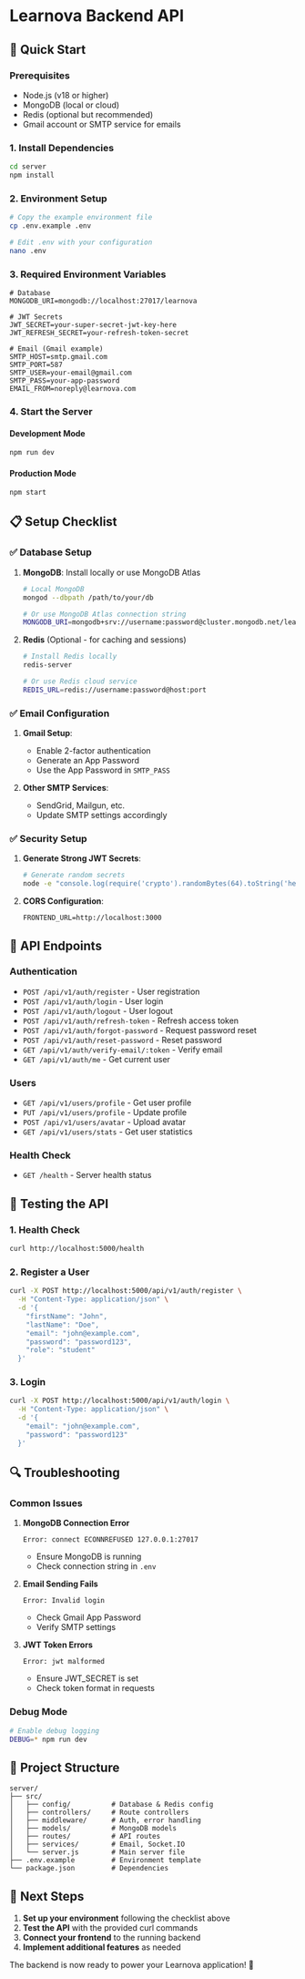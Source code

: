 # Learnova Backend API

## 🚀 Quick Start

### Prerequisites
- Node.js (v18 or higher)
- MongoDB (local or cloud)
- Redis (optional but recommended)
- Gmail account or SMTP service for emails

### 1. Install Dependencies
```bash
cd server
npm install
```

### 2. Environment Setup
```bash
# Copy the example environment file
cp .env.example .env

# Edit .env with your configuration
nano .env
```

### 3. Required Environment Variables
```env
# Database
MONGODB_URI=mongodb://localhost:27017/learnova

# JWT Secrets
JWT_SECRET=your-super-secret-jwt-key-here
JWT_REFRESH_SECRET=your-refresh-token-secret

# Email (Gmail example)
SMTP_HOST=smtp.gmail.com
SMTP_PORT=587
SMTP_USER=your-email@gmail.com
SMTP_PASS=your-app-password
EMAIL_FROM=noreply@learnova.com
```

### 4. Start the Server

#### Development Mode
```bash
npm run dev
```

#### Production Mode
```bash
npm start
```

## 📋 Setup Checklist

### ✅ Database Setup
1. **MongoDB**: Install locally or use MongoDB Atlas
   ```bash
   # Local MongoDB
   mongod --dbpath /path/to/your/db
   
   # Or use MongoDB Atlas connection string
   MONGODB_URI=mongodb+srv://username:password@cluster.mongodb.net/learnova
   ```

2. **Redis** (Optional - for caching and sessions)
   ```bash
   # Install Redis locally
   redis-server
   
   # Or use Redis cloud service
   REDIS_URL=redis://username:password@host:port
   ```

### ✅ Email Configuration
1. **Gmail Setup**:
   - Enable 2-factor authentication
   - Generate an App Password
   - Use the App Password in `SMTP_PASS`

2. **Other SMTP Services**:
   - SendGrid, Mailgun, etc.
   - Update SMTP settings accordingly

### ✅ Security Setup
1. **Generate Strong JWT Secrets**:
   ```bash
   # Generate random secrets
   node -e "console.log(require('crypto').randomBytes(64).toString('hex'))"
   ```

2. **CORS Configuration**:
   ```env
   FRONTEND_URL=http://localhost:3000
   ```

## 🔧 API Endpoints

### Authentication
- `POST /api/v1/auth/register` - User registration
- `POST /api/v1/auth/login` - User login
- `POST /api/v1/auth/logout` - User logout
- `POST /api/v1/auth/refresh-token` - Refresh access token
- `POST /api/v1/auth/forgot-password` - Request password reset
- `POST /api/v1/auth/reset-password` - Reset password
- `GET /api/v1/auth/verify-email/:token` - Verify email
- `GET /api/v1/auth/me` - Get current user

### Users
- `GET /api/v1/users/profile` - Get user profile
- `PUT /api/v1/users/profile` - Update profile
- `POST /api/v1/users/avatar` - Upload avatar
- `GET /api/v1/users/stats` - Get user statistics

### Health Check
- `GET /health` - Server health status

## 🧪 Testing the API

### 1. Health Check
```bash
curl http://localhost:5000/health
```

### 2. Register a User
```bash
curl -X POST http://localhost:5000/api/v1/auth/register \
  -H "Content-Type: application/json" \
  -d '{
    "firstName": "John",
    "lastName": "Doe", 
    "email": "john@example.com",
    "password": "password123",
    "role": "student"
  }'
```

### 3. Login
```bash
curl -X POST http://localhost:5000/api/v1/auth/login \
  -H "Content-Type: application/json" \
  -d '{
    "email": "john@example.com",
    "password": "password123"
  }'
```

## 🔍 Troubleshooting

### Common Issues

1. **MongoDB Connection Error**
   ```
   Error: connect ECONNREFUSED 127.0.0.1:27017
   ```
   - Ensure MongoDB is running
   - Check connection string in `.env`

2. **Email Sending Fails**
   ```
   Error: Invalid login
   ```
   - Check Gmail App Password
   - Verify SMTP settings

3. **JWT Token Errors**
   ```
   Error: jwt malformed
   ```
   - Ensure JWT_SECRET is set
   - Check token format in requests

### Debug Mode
```bash
# Enable debug logging
DEBUG=* npm run dev
```

## 📁 Project Structure
```
server/
├── src/
│   ├── config/          # Database & Redis config
│   ├── controllers/     # Route controllers
│   ├── middleware/      # Auth, error handling
│   ├── models/          # MongoDB models
│   ├── routes/          # API routes
│   ├── services/        # Email, Socket.IO
│   └── server.js        # Main server file
├── .env.example         # Environment template
└── package.json         # Dependencies
```

## 🚀 Next Steps

1. **Set up your environment** following the checklist above
2. **Test the API** with the provided curl commands
3. **Connect your frontend** to the running backend
4. **Implement additional features** as needed

The backend is now ready to power your Learnova application! 🎉